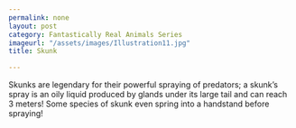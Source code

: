 ```yaml
---
permalink: none
layout: post
category: Fantastically Real Animals Series
imageurl: "/assets/images/Illustration11.jpg"
title: Skunk

---
```


Skunks are legendary for their powerful spraying of predators; a skunk’s spray is an oily liquid produced by glands under its large tail and can reach 3 meters! Some species of skunk even spring into a handstand before spraying!
